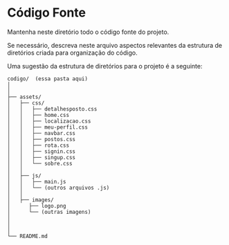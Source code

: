 # Código Fonte

Mantenha neste diretório todo o código fonte do projeto.

Se necessário, descreva neste arquivo aspectos relevantes da estrutura de diretórios criada para organização do código.

Uma sugestão da estrutura de diretórios para o projeto é a seguinte:

```plaintext
codigo/  (essa pasta aqui)
│
│
├── assets/
│   ├── css/
│   │   ├── detalhesposto.css
│   │   ├── home.css
│   │   ├── localizacao.css
│   │   ├── meu-perfil.css
│   │   ├── navbar.css
│   │   ├── postos.css
│   │   ├── rota.css
│   │   ├── signin.css
│   │   ├── singup.css
│   │   └── sobre.css
│   │
│   ├── js/
│   │   ├── main.js
│   │   └── (outros arquivos .js)
│   │
│   ├── images/
│      ├── logo.png
│      └── (outras imagens)
│   
│
│
└── README.md
